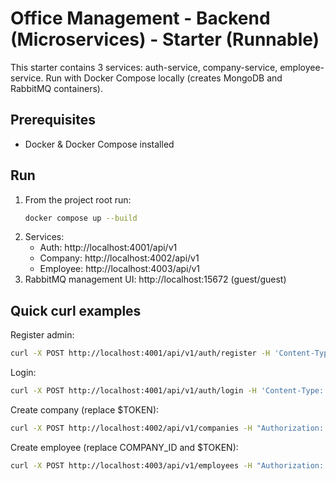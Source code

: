 
# Office Management - Backend (Microservices) - Starter (Runnable)

This starter contains 3 services: auth-service, company-service, employee-service.
Run with Docker Compose locally (creates MongoDB and RabbitMQ containers).

## Prerequisites
- Docker & Docker Compose installed

## Run
1. From the project root run:
   ```bash
   docker compose up --build
   ```
2. Services:
   - Auth: http://localhost:4001/api/v1
   - Company: http://localhost:4002/api/v1
   - Employee: http://localhost:4003/api/v1
3. RabbitMQ management UI: http://localhost:15672 (guest/guest)

## Quick curl examples
Register admin:
```bash
curl -X POST http://localhost:4001/api/v1/auth/register -H 'Content-Type: application/json' -d '{"name":"Admin","email":"admin@local","password":"Passw0rd!","role":"admin"}'
```
Login:
```bash
curl -X POST http://localhost:4001/api/v1/auth/login -H 'Content-Type: application/json' -d '{"email":"admin@local","password":"Passw0rd!"}'
```
Create company (replace $TOKEN):
```bash
curl -X POST http://localhost:4002/api/v1/companies -H "Authorization: Bearer $TOKEN" -H 'Content-Type: application/json' -d '{"name":"Acme Ltd","address":"Mumbai"}'
```
Create employee (replace COMPANY_ID and $TOKEN):
```bash
curl -X POST http://localhost:4003/api/v1/employees -H "Authorization: Bearer $TOKEN" -H 'Content-Type: application/json' -d '{"firstName":"Mihir","lastName":"Trivedi","email":"mihir@acme.local","company":"COMPANY_ID"}'
```

